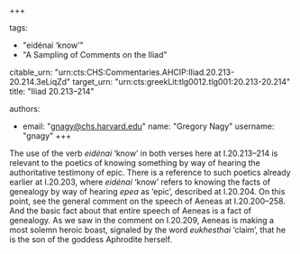 +++

tags:
- "eidénai ‘know’"
- "A Sampling of Comments on the Iliad"

citable_urn: "urn:cts:CHS:Commentaries.AHCIP:Iliad.20.213-20.214.3eLiqZd"
target_urn: "urn:cts:greekLit:tlg0012.tlg001:20.213-20.214"
title: "Iliad 20.213–214"

authors:
- email: "gnagy@chs.harvard.edu"
  name: "Gregory Nagy"
  username: "gnagy"
+++

<p>The use of the verb <em>eidénai</em> ‘know’ in both verses here at I.20.213–214 is relevant to the poetics of knowing something by way of hearing the authoritative testimony of epic. There is a reference to such poetics already earlier at I.20.203, where <em>eidénai</em> ‘know’ refers to knowing the facts of genealogy by way of hearing <em>epea</em> as ‘epic’, described at I.20.204. On this point, see the general comment on the speech of Aeneas at I.20.200–258. And the basic fact about that entire speech of Aeneas is a fact of genealogy. As we saw in the comment on I.20.209, Aeneas is making a most solemn heroic boast, signaled by the word <em>eukhesthai</em> ‘claim’, that he is the son of the goddess Aphrodite herself.  </p>